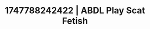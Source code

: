 ---
categories:
- Eye contact kink
- Feather touch
- Back arch
- Full-body chills
- Closeness kink
image: /assets/images/1747788242422.webp
layout: post
seo:
  description: Featured content with high-quality Scat Fetish, ABDL Play. HD images
    available.
  keywords: Scat Fetish, ABDL Play
  og_image: /assets/images/1747788242422.webp
  schema_type: VisualArtwork
tags:
- '#1747788242422'
- Scat Fetish
- ABDL Play
title: 1747788242422 | ABDL Play Scat Fetish
---